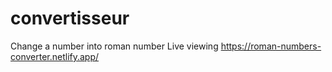 # convertisseur
Change a number into roman number
Live viewing https://roman-numbers-converter.netlify.app/
